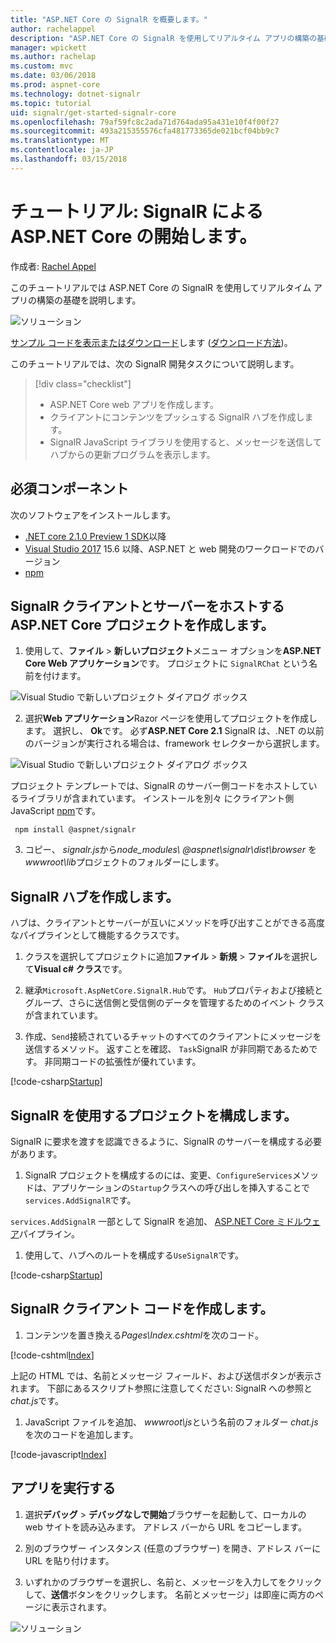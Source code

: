 ```yaml
---
title: "ASP.NET Core の SignalR を概要します。"
author: rachelappel
description: "ASP.NET Core の SignalR を使用してリアルタイム アプリの構築の基礎を説明します。"
manager: wpickett
ms.author: rachelap
ms.custom: mvc
ms.date: 03/06/2018
ms.prod: aspnet-core
ms.technology: dotnet-signalr
ms.topic: tutorial
uid: signalr/get-started-signalr-core
ms.openlocfilehash: 79af59fc8c2ada71d764ada95a431e10f4f00f27
ms.sourcegitcommit: 493a215355576cfa481773365de021bcf04bb9c7
ms.translationtype: MT
ms.contentlocale: ja-JP
ms.lasthandoff: 03/15/2018
---
```

# <a name="tutorial-get-started-with-signalr-for-aspnet-core"></a>チュートリアル: SignalR による ASP.NET Core の開始します。

作成者: [Rachel Appel](https://twitter.com/rachelappel)

このチュートリアルでは ASP.NET Core の SignalR を使用してリアルタイム アプリの構築の基礎を説明します。

   ![ソリューション](get-started-signalr-core/_static/signalr-get-started-finished.png)

[サンプル コードを表示またはダウンロード](https://github.com/aspnet/Docs/tree/master/aspnetcore/signalr/get-started-signalr-core/sample/)します ([ダウンロード方法](xref:tutorials/index#how-to-download-a-sample))。

このチュートリアルでは、次の SignalR 開発タスクについて説明します。

> [!div class="checklist"]
> * ASP.NET Core web アプリを作成します。
> * クライアントにコンテンツをプッシュする SignalR ハブを作成します。
> * SignalR JavaScript ライブラリを使用すると、メッセージを送信してハブからの更新プログラムを表示します。

## <a name="prerequisites"></a>必須コンポーネント

次のソフトウェアをインストールします。

* [.NET core 2.1.0 Preview 1 SDK](https://www.microsoft.com/net/download/dotnet-core/sdk-2.1.300-preview1)以降
* [Visual Studio 2017](https://www.visualstudio.com/downloads/) 15.6 以降、ASP.NET と web 開発のワークロードでのバージョン
* [npm](https://www.npmjs.com/get-npm)

## <a name="create-an-aspnet-core-project-that-hosts-signalr-client-and-server"></a>SignalR クライアントとサーバーをホストする ASP.NET Core プロジェクトを作成します。

1. 使用して、**ファイル** > **新しいプロジェクト**メニュー オプションを**ASP.NET Core Web アプリケーション**です。 プロジェクトに `SignalRChat` という名前を付けます。

  ![Visual Studio で新しいプロジェクト ダイアログ ボックス](get-started-signalr-core/_static/signalr-new-project-dialog.png)

2. 選択**Web アプリケーション**Razor ページを使用してプロジェクトを作成します。 選択し、 **Ok**です。 必ず**ASP.NET Core 2.1** SignalR は、.NET の以前のバージョンが実行される場合は、framework セレクターから選択します。

  ![Visual Studio で新しいプロジェクト ダイアログ ボックス](get-started-signalr-core/_static/signalr-new-project-choose-type.png)

  プロジェクト テンプレートでは、SignalR のサーバー側コードをホストしているライブラリが含まれています。 インストールを別々 にクライアント側 JavaScript [npm](https://www.npmjs.com/)です。

  ```console
   npm install @aspnet/signalr
  ```

3. コピー、 *signalr.js*から*node_modules\\ @aspnet\signalr\dist\browser* を*wwwroot\lib*プロジェクトのフォルダーにします。

## <a name="create-the-signalr-hub"></a>SignalR ハブを作成します。

ハブは、クライアントとサーバーが互いにメソッドを呼び出すことができる高度なパイプラインとして機能するクラスです。

1. クラスを選択してプロジェクトに追加**ファイル** > **新規** > **ファイル**を選択して**Visual c# クラス**です。 

1. 継承`Microsoft.AspNetCore.SignalR.Hub`です。 `Hub`プロパティおよび接続とグループ、さらに送信側と受信側のデータを管理するためのイベント クラスが含まれています。

1. 作成、`Send`接続されているチャットのすべてのクライアントにメッセージを送信するメソッド。 返すことを確認、 `Task`SignalR が非同期であるためです。 非同期コードの拡張性が優れています。

  [!code-csharp[Startup](get-started-signalr-core/sample/Hubs/ChatHub.cs?range=7-14)]

## <a name="configure-the-project-to-use-signalr"></a>SignalR を使用するプロジェクトを構成します。

SignalR に要求を渡すを認識できるように、SignalR のサーバーを構成する必要があります。

1. SignalR プロジェクトを構成するのには、変更、`ConfigureServices`メソッドは、アプリケーションの`Startup`クラスへの呼び出しを挿入することで`services.AddSignalR`です。

  `services.AddSignalR` 一部として SignalR を追加、 [ASP.NET Core ミドルウェア](xref:fundamentals/middleware/index)パイプライン。

1. 使用して、ハブへのルートを構成する`UseSignalR`です。

  [!code-csharp[Startup](get-started-signalr-core/sample/Startup.cs?highlight=22,40-43)]

## <a name="create-the-signalr-client-code"></a>SignalR クライアント コードを作成します。

1. コンテンツを置き換える*Pages\Index.cshtml*を次のコード。

  [!code-cshtml[Index](get-started-signalr-core/sample/Pages/Index.cshtml)]

  上記の HTML では、名前とメッセージ フィールド、および送信ボタンが表示されます。 下部にあるスクリプト参照に注意してください: SignalR への参照と*chat.js*です。

1. JavaScript ファイルを追加、 *wwwroot\js*という名前のフォルダー *chat.js*を次のコードを追加します。

  [!code-javascript[Index](get-started-signalr-core/sample/wwwroot/js/chat.js)]

## <a name="run-the-app"></a>アプリを実行する

1. 選択**デバッグ** > **デバッグなしで開始**ブラウザーを起動して、ローカルの web サイトを読み込みます。 アドレス バーから URL をコピーします。

1. 別のブラウザー インスタンス (任意のブラウザー) を開き、アドレス バーに URL を貼り付けます。

1. いずれかのブラウザーを選択し、名前と、メッセージを入力してをクリックして、**送信**ボタンをクリックします。 名前とメッセージ」は即座に両方のページに表示されます。

  ![ソリューション](get-started-signalr-core/_static/signalr-get-started-finished.png)
